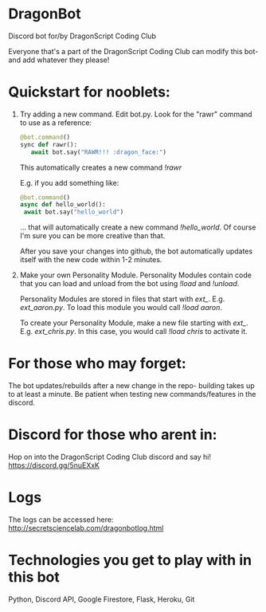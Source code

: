 # DragonBot
Discord bot for/by DragonScript Coding Club

Everyone that's a part of the DragonScript Coding Club can modify this bot- and add whatever they please!

# Quickstart for nooblets:
1. Try adding a new command. Edit bot.py. Look for the "rawr" command to use as a reference:

    ```python
   @bot.command()
   sync def rawr():
       await bot.say("RAWR!!! :dragon_face:")
    ```
   This automatically creates a new command *!rawr*  
   
   E.g. if you add something like:
   
   ```python
   @bot.command()
   async def hello_world():
    await bot.say("hello_world")
   ```

   ... that will automatically create a new command *!hello_world*. Of course I'm sure you can be more creative than that.
   
   After you save your changes into github, the bot automatically updates itself with the new code within 1-2 minutes.

2. Make your own Personality Module. Personality Modules contain code that you can load and unload from the bot using *!load* and *!unload*. 

   Personality Modules are stored in files that start with *ext_*. E.g. *ext_aaron.py*. To load this module you would call *!load aaron*. 

   To create your Personality Module, make a new file starting with *ext_*. E.g. *ext_chris.py*. In this case, you would call *!load chris* to activate it.

# For those who may forget:
The bot updates/rebuilds after a new change in the repo- building takes up to at least a minute. Be patient when testing new commands/features in the discord.

# Discord for those who arent in:
Hop on into the DragonScript Coding Club discord and say hi! https://discord.gg/5nuEXxK

# Logs
The logs can be accessed here: http://secretsciencelab.com/dragonbotlog.html

# Technologies you get to play with in this bot
Python, Discord API, Google Firestore, Flask, Heroku, Git
